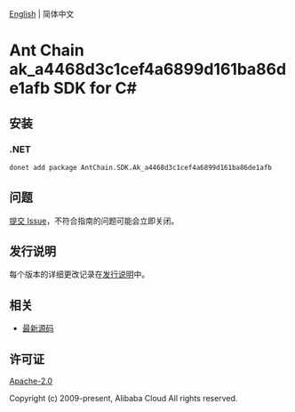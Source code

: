 [English](README.md) | 简体中文

# Ant Chain ak_a4468d3c1cef4a6899d161ba86de1afb SDK for C#

## 安装

### .NET

```bash
donet add package AntChain.SDK.Ak_a4468d3c1cef4a6899d161ba86de1afb
```

## 问题

[提交 Issue](https://github.com/alipay/antchain-openapi-prod-sdk/issues/new)，不符合指南的问题可能会立即关闭。

## 发行说明

每个版本的详细更改记录在[发行说明](./ChangeLog.txt)中。

## 相关

* [最新源码](https://github.com/antchain-openapi-prod-sdk)

## 许可证

[Apache-2.0](http://www.apache.org/licenses/LICENSE-2.0)

Copyright (c) 2009-present, Alibaba Cloud All rights reserved.
